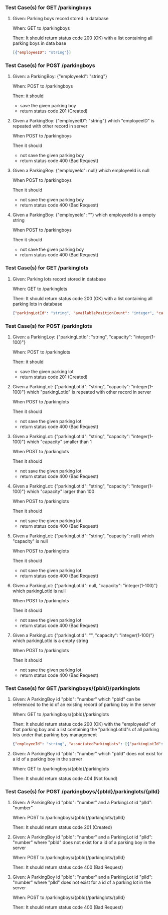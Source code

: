 ### Test Case(s) for GET /parkingboys
1.  Given: Parking boys record stored in database

    When: GET to /parkingboys
    
    Then: It should return status code 200 (OK) with a list containing all parking boys in data base
    ```JSON
    [{"employeeID": "string"}]
    ```

### Test Case(s) for POST /parkingboys
1. Given: a ParkingBoy: {"employeeId": "string"}

    When: POST to /parkingboys
    
    Then: it should 
    
    * save the given parking boy
    * return status code 201 (Created)

2. Given a ParkingBoy: {"employeeID": "string"} which "employeeID" is repeated with other record in server

    When POST to /parkingboys
    
    Then it should 
    
    * not save the given parking boy
    * return status code 400 (Bad Request)

3. Given a ParkingBoy: {"employeeId": null} which employeeId is null

    When POST to /parkingboys
    
    Then it should 
    
    * not save the given parking boy
    * return status code 400 (Bad Request)

4. Given a ParkingBoy: {"employeeId": ""} which employeeId is a empty string

    When POST to /parkingboys
    
    Then it should 
    
    * not save the given parking boy
    * return status code 400 (Bad Request)
    
### Test Case(s) for GET /parkinglots
1.  Given: Parking lots record stored in database

    When: GET to /parkinglots
    
    Then: It should return status code 200 (OK) with a list containing all parking lots in database
    ```JSON
    {"parkingLotId": "string", "availablePositionCount": "integer", "capacity": "integer(1-100)"}
    ```

### Test Case(s) for POST /parkinglots
1. Given: a ParkingLoy: {"parkingLotId": "string", "capacity": "integer(1-100)"}

    When: POST to /parkinglots
    
    Then: it should 
    
    * save the given parking lot
    * return status code 201 (Created)

2. Given a ParkingLot: {"parkingLotId": "string", "capacity": "integer(1-100)"} which "parkingLotId" is repeated with other record in server

    When POST to /parkinglots
    
    Then it should 
    
    * not save the given parking lot
    * return status code 400 (Bad Request)

3. Given a ParkingLot: {"parkingLotId": "string", "capacity": "integer(1-100)"} which "capacity" smaller than 1

    When POST to /parkinglots
    
    Then it should 
    
    * not save the given parking lot
    * return status code 400 (Bad Request)

4. Given a ParkingLot: {"parkingLotId": "string", "capacity": "integer(1-100)"} which "capacity" larger than 100

    When POST to /parkinglots
    
    Then it should 
    
    * not save the given parking lot
    * return status code 400 (Bad Request)

5. Given a ParkingLot: {"parkingLotId": "string", "capacity": null} which "capacity" is null

    When POST to /parkinglots
    
    Then it should 
    
    * not save the given parking lot
    * return status code 400 (Bad Request)

6. Given a ParkingLot: {"parkingLotId": null, "capacity": "integer(1-100)"} which parkingLotId is null

    When POST to /parkinglots
    
    Then it should 
    
    * not save the given parking lot
    * return status code 400 (Bad Request)

7. Given a ParkingLot: {"parkingLotId": "", "capacity": "integer(1-100)"} which parkingLotId is a empty string

    When POST to /parkinglots
    
    Then it should 
    
    * not save the given parking lot
    * return status code 400 (Bad Request)

### Test Case(s) for GET /parkingboys/{pbId}/parkinglots
1.  Given: A ParkingBoy id "pbId": "number" which "pbId" can be referenced to the id of an existing record of parking boy in the server

    When: GET to /parkingboys/{pbId}/parkinglots
    
    Then: It should return status code 200 (OK) with the "employeeId" of that parking boy and a list containing the "parkingLotId"s of all parking lots under that parking boy management
    ```JSON
    {"employeeId": "string", "associatedParkingLots": [{"parkingLotId": "string"}]}
    ```

2.  Given: A ParkingBoy id "pbId": "number" which "pbId" does not exist for a id of a parking boy in the server

    When: GET to /parkingboys/{pbId}/parkinglots
    
    Then: It should return status code 404 (Not found)

### Test Case(s) for POST /parkingboys/{pbId}/parkinglots/{plId}
1.  Given: A ParkingBoy id "pbId": "number" and a ParkingLot id "plId": "number"

    When: POST to /parkingboys/{pbId}/parkinglots/{plId}
    
    Then: It should return status code 201 (Created)

2.  Given: A ParkingBoy id "pbId": "number" and a ParkingLot id "plId": "number" where "pbId" does not exist for a id of a parking boy in the server

    When: POST to /parkingboys/{pbId}/parkinglots/{plId}
    
    Then: It should return status code 400 (Bad Request)

3.  Given: A ParkingBoy id "pbId": "number" and a ParkingLot id "plId": "number" where "plId" does not exist for a id of a parking lot in the server

    When: POST to /parkingboys/{pbId}/parkinglots/{plId}
    
    Then: It should return status code 400 (Bad Request)
